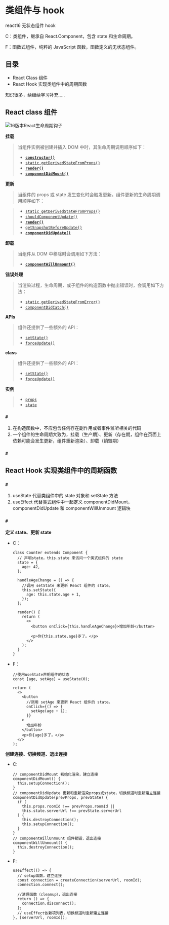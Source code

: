 # 类组件与 hook

react16 无状态组件 hook

C：类组件，继承自 React.Component，包含 state 和生命周期。

F：函数式组件，纯粹的 JavaScript 函数，函数定义的无状态组件。

## **目录**

- React Class 组件
- React Hook 实现类组件中的周期函数

知识很多，续继续学习补充.....

## React class 组件

![16版本React生命周期钩子](https://img-blog.csdnimg.cn/20190917145748327.jpg?x-oss-process=image/watermark,type_ZmFuZ3poZW5naGVpdGk,shadow_10,text_aHR0cHM6Ly9ibG9nLmNzZG4ubmV0L3FxXzM3OTcwOTY0,size_16,color_FFFFFF,t_70)

**挂载**

> 当组件实例被创建并插入 DOM 中时，其生命周期调用顺序如下：
>
> - [**`constructor()`**](https://zh-hans.legacy.reactjs.org/docs/react-component.html#constructor)
> - [`static getDerivedStateFromProps()`](https://zh-hans.legacy.reactjs.org/docs/react-component.html#static-getderivedstatefromprops)
> - [**`render()`**](https://zh-hans.legacy.reactjs.org/docs/react-component.html#render)
> - [**`componentDidMount()`**](https://zh-hans.legacy.reactjs.org/docs/react-component.html#componentdidmount)

**更新**

> 当组件的 props 或 state 发生变化时会触发更新。组件更新的生命周期调用顺序如下：

> - [`static getDerivedStateFromProps()`](https://zh-hans.legacy.reactjs.org/docs/react-component.html#static-getderivedstatefromprops)
> - [`shouldComponentUpdate()`](https://zh-hans.legacy.reactjs.org/docs/react-component.html#shouldcomponentupdate)
> - [**`render()`**](https://zh-hans.legacy.reactjs.org/docs/react-component.html#render)
> - [`getSnapshotBeforeUpdate()`](https://zh-hans.legacy.reactjs.org/docs/react-component.html#getsnapshotbeforeupdate)
> - [**`componentDidUpdate()`**](https://zh-hans.legacy.reactjs.org/docs/react-component.html#componentdidupdate)

**卸载**

> 当组件从 DOM 中移除时会调用如下方法：
>
> - [**`componentWillUnmount()`**](https://zh-hans.legacy.reactjs.org/docs/react-component.html#componentwillunmount)

**错误处理**

> 当渲染过程，生命周期，或子组件的构造函数中抛出错误时，会调用如下方法：
>
> - [`static getDerivedStateFromError()`](https://zh-hans.legacy.reactjs.org/docs/react-component.html#static-getderivedstatefromerror)
> - [`componentDidCatch()`](https://zh-hans.legacy.reactjs.org/docs/react-component.html#componentdidcatch)

**APIs**

> 组件还提供了一些额外的 API：
>
> - [`setState()`](https://zh-hans.legacy.reactjs.org/docs/react-component.html#setstate)
> - [`forceUpdate()`](https://zh-hans.legacy.reactjs.org/docs/react-component.html#forceupdate)

**class**

> 组件还提供了一些额外的 API：
>
> - [`setState()`](https://zh-hans.legacy.reactjs.org/docs/react-component.html#setstate)
> - [`forceUpdate()`](https://zh-hans.legacy.reactjs.org/docs/react-component.html#forceupdate)

**实例**

> - [`props`](https://zh-hans.legacy.reactjs.org/docs/react-component.html#props)
> - [`state`](https://zh-hans.legacy.reactjs.org/docs/react-component.html#state)

### `#`

1. 在构造函数中，不应包含任何存在副作用或者事件监听相关的代码
1. 一个组件的生命周期大致为，挂载（生产期）、更新（存在期，组件在页面上依赖可能会发生更新，组件重新渲染）、卸载（销毁期）

### `#`

## React Hook 实现类组件中的周期函数

### `#`

1. useState 代替类组件中的 state 对象和 setState 方法
2. useEffect 代替类式组件中一起定义 componentDidMount，componentDidUpdate 和 componentWillUnmount 逻辑块

### `#`

**定义 state、更新 state**

- C：

  ```tsx
  class Counter extends Component {
    // 声明state，this.state 来访问一个类式组件的 state
    state = {
      age: 42,
    };

    handleAgeChange = () => {
      //调用 setState 来更新 React 组件的 state。
      this.setState({
        age: this.state.age + 1,
      });
    };

    render() {
      return (
        <>
          <button onClick={this.handleAgeChange}>增加年龄</button>

          <p>你{this.state.age}岁了。</p>
        </>
      );
    }
  }
  ```

- F：

  ```tsx
  //使用useState声明组件的状态
  const [age, setAge] = useState(0);

  return (
    <>
      <button
        //调用 setAge 来更新 React 组件的 state。
        onClick={() => {
          setAge(age + 1);
        }}
      >
        增加年龄
      </button>
      <p>你{age}岁了。</p>
    </>
  );
  ```

**创建连接、切换频道、退出连接**

- C:

  ```tsx
  // componentDidMount 初始化渲染，建立连接
  componentDidMount() {
    this.setupConnection();
  }
  // componentDidUpdate 更新和重新渲染props或state，切换频道时重新建立连接
  componentDidUpdate(prevProps, prevState) {
    if (
      this.props.roomId !== prevProps.roomId ||
      this.state.serverUrl !== prevState.serverUrl
    ) {
      this.destroyConnection();
      this.setupConnection();
    }
  }
  // componentWillUnmount 组件销毁，退出连接
  componentWillUnmount() {
    this.destroyConnection();
  }
  ```

- F:

  ```tsx
  useEffect(() => {
    // setup函数，建立连接
    const connection = createConnection(serverUrl, roomId);
    connection.connect();

    //清理函数（cleanup），退出连接
    return () => {
      connection.disconnect();
    };
    // useEffect依赖项列表，切换频道时重新建立连接
  }, [serverUrl, roomId]);
  ```
